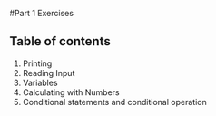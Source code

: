 #Part 1 Exercises

Table of contents
---

1. Printing
2. Reading Input
3. Variables
4. Calculating with Numbers
5. Conditional statements and conditional operation
